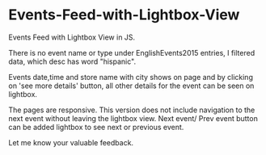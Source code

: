 # Events-Feed-with-Lightbox-View
Events Feed with Lightbox View in JS.

There is no event name or type under EnglishEvents2015 entries, I filtered data, which desc has word "hispanic".

Events date,time and store name with city shows on page and by clicking on 'see more details' button,
all other details for the event can be seen on lightbox.

The pages are responsive. 
This version does not include navigation to the next event without leaving the lightbox view. 
Next event/ Prev event button can be added lightbox to see next or previous event.

Let me know your valuable feedback. 
